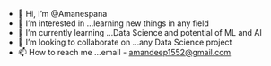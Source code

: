 - 👋 Hi, I’m @Amanespana
- 👀 I’m interested in ...learning new things in any field
- 🌱 I’m currently learning ...Data Science and potential of ML and AI
- 💞️ I’m looking to collaborate on ...any Data Science project
- 📫 How to reach me ...email - amandeep1552@gmail.com

<!---
Amanespana/Amanespana is a ✨ special ✨ repository because its `README.md` (this file) appears on your GitHub profile.
You can click the Preview link to take a look at your changes.
--->
